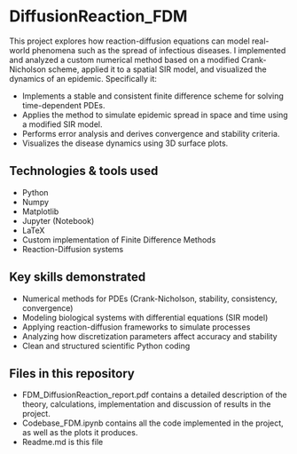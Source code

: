 # DiffusionReaction_FDM
This project explores how reaction-diffusion equations can model real-world phenomena such as the spread of infectious diseases. I implemented and analyzed a custom numerical method based on a modified Crank-Nicholson scheme, applied it to a spatial SIR model, and visualized the dynamics of an epidemic. Specifically it:

- Implements a stable and consistent finite difference scheme for solving time-dependent PDEs.
- Applies the method to simulate epidemic spread in space and time using a modified SIR model.
- Performs error analysis and derives convergence and stability criteria.
- Visualizes the disease dynamics using 3D surface plots.

## Technologies & tools used

- Python
- Numpy
- Matplotlib
- Jupyter (Notebook)  
- LaTeX 
- Custom implementation of Finite Difference Methods   
- Reaction-Diffusion systems

## Key skills demonstrated

- Numerical methods for PDEs (Crank-Nicholson, stability, consistency, convergence)  
- Modeling biological systems with differential equations (SIR model)  
- Applying reaction-diffusion frameworks to simulate processes  
- Analyzing how discretization parameters affect accuracy and stability  
- Clean and structured scientific Python coding

## Files in this repository

- FDM_DiffusionReaction_report.pdf contains a detailed description of the theory, calculations, implementation and discussion of results in the project.
- Codebase_FDM.ipynb contains all the code implemented in the project, as well as the plots it produces.
- Readme.md is this file
